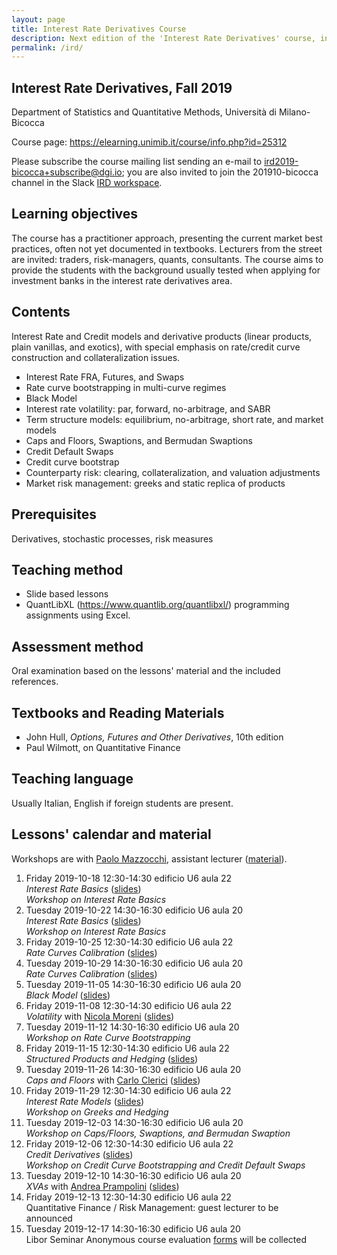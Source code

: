 ```yaml
---
layout: page
title: Interest Rate Derivatives Course
description: Next edition of the 'Interest Rate Derivatives' course, including slides.
permalink: /ird/
---
```


## Interest Rate Derivatives, Fall 2019

Department of Statistics and Quantitative Methods, Università di Milano-Bicocca

Course page: <https://elearning.unimib.it/course/info.php?id=25312>  

Please subscribe the course mailing list sending an e-mail to
[ird2019-bicocca+subscribe@dgi.io](mailto:ird2019-bicocca+subscribe@dgi.io);
you are also invited to join the 201910-bicocca channel in the Slack [IRD workspace](https://join.slack.com/t/ird-bicocca/signup).

## Learning objectives

The course has a practitioner approach, presenting the current market best practices, often not yet documented in textbooks. Lecturers from the street are invited: traders, risk-managers, quants, consultants. The course aims to provide the students with the background usually tested when applying for investment banks in the interest rate derivatives area.

## Contents

Interest Rate and Credit models and derivative products (linear products, plain vanillas, and exotics), with special emphasis on rate/credit curve construction and collateralization issues.

- Interest Rate FRA, Futures, and Swaps
- Rate curve bootstrapping in multi-curve regimes
- Black Model
- Interest rate volatility: par, forward, no-arbitrage, and SABR
- Term structure models: equilibrium, no-arbitrage, short rate, and market models
- Caps and Floors, Swaptions, and Bermudan Swaptions
- Credit Default Swaps
- Credit curve bootstrap
- Counterparty risk: clearing, collateralization, and valuation adjustments
- Market risk management: greeks and static replica of products

## Prerequisites

Derivatives, stochastic processes, risk measures

## Teaching method

- Slide based lessons
- QuantLibXL ([<https://www.quantlib.org/quantlibxl/>](<https://www.quantlib.org/quantlibxl/>)) programming assignments using Excel.

## Assessment method

Oral examination based on the lessons' material and the included references.

## Textbooks and Reading Materials

- John Hull, _Options, Futures and Other Derivatives_, 10th edition
- Paul Wilmott, on Quantitative Finance

## Teaching language

Usually Italian, English if foreign students are present.

## Lessons' calendar and material

Workshops are with [Paolo Mazzocchi](https://www.linkedin.com/in/paolo-mazzocchi-6672a591/), assistant lecturer ([material](https://drive.google.com/drive/folders/188zJ7Oiz8A05BnMTNmYpKxMwXImOpPw1)).

01. Friday 2019-10-18 12:30-14:30 edificio U6 aula 22  
    _Interest Rate Basics_ ([slides](https://speakerdeck.com/nando1970/interest-rate-basics))  
    _Workshop on Interest Rate Basics_
01. Tuesday 2019-10-22 14:30-16:30 edificio U6 aula 20  
    _Interest Rate Basics_ ([slides](https://speakerdeck.com/nando1970/interest-rate-basics))  
    _Workshop on Interest Rate Basics_
01. Friday 2019-10-25 12:30-14:30 edificio U6 aula 22  
    _Rate Curves Calibration_ ([slides](https://speakerdeck.com/nando1970/rate-curves-calibration))
01. Tuesday 2019-10-29 14:30-16:30 edificio U6 aula 20  
    _Rate Curves Calibration_ ([slides](https://speakerdeck.com/nando1970/rate-curves-calibration))
01. Tuesday 2019-11-05 14:30-16:30 edificio U6 aula 20  
    _Black Model_ ([slides](https://www.dropbox.com/s/0rzl7wyzauxg34p/20181115%20Black%20Model.pdf?dl=0))
01. Friday 2019-11-08 12:30-14:30 edificio U6 aula 22  
    _Volatility_ with [Nicola Moreni](https://www.linkedin.com/in/nicola-moreni-a636a7/) ([slides](https://www.dropbox.com/s/q4kc6t90sp19yim/20181115%20Moreni%20Volatility.pdf?dl=0))
01. Tuesday 2019-11-12 14:30-16:30 edificio U6 aula 20  
    _Workshop on Rate Curve Bootstrapping_
01. Friday 2019-11-15 12:30-14:30 edificio U6 aula 22  
    _Structured Products and Hedging_ ([slides](https://drive.google.com/file/d/1BToPmMpV0qrcdpzurjtTfQ9HQk_9Nico/view?usp=sharing))  
01. Tuesday 2019-11-26 14:30-16:30 edificio U6 aula 20  
    _Caps and Floors_ with [Carlo Clerici](https://www.linkedin.com/in/carlo-clerici-8443375/) ([slides](https://drive.google.com/open?id=1U1QreepeVdf3DkSFvbd_diqP7NomUrCS))  
01. Friday 2019-11-29 12:30-14:30 edificio U6 aula 22  
    _Interest Rate Models_ ([slides](https://www.dropbox.com/s/uelte1lvn3uqnea/20181220%20Interest%20Rate%20Models.pdf?dl=0))  
    _Workshop on Greeks and Hedging_
01. Tuesday 2019-12-03 14:30-16:30 edificio U6 aula 20  
    _Workshop on Caps/Floors, Swaptions, and Bermudan Swaption_  
01. Friday 2019-12-06 12:30-14:30 edificio U6 aula 22  
    _Credit Derivatives_ ([slides](https://www.dropbox.com/s/dcqb23wer56wb44/20181108%20Credit%20Risk.pdf?dl=0))  
    _Workshop on Credit Curve Bootstrapping and Credit Default Swaps_
01. Tuesday 2019-12-10 14:30-16:30 edificio U6 aula 20  
    _XVAs_ with [Andrea Prampolini](https://www.linkedin.com/in/andrea-prampolini-68a44010/) ([slides](https://www.dropbox.com/s/gyzmm2ao9alu8id/20181108%20intro-xva-prampolini-18.pdf?dl=0))
01. Friday 2019-12-13 12:30-14:30 edificio U6 aula 22  
    Quantitative Finance / Risk Management: guest lecturer to be announced  
01. Tuesday 2019-12-17 14:30-16:30 edificio U6 aula 20  
    Libor Seminar
    Anonymous course evaluation [forms](https://www.dropbox.com/s/95o6sglk70oz41u/20190110%20Course%20Valuation%20Form.docx?dl=0) will be collected
